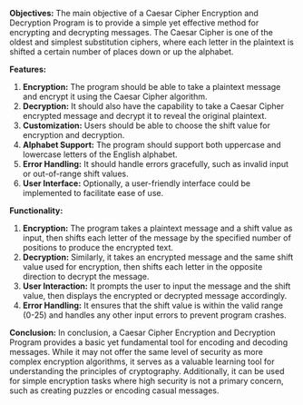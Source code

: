 **Objectives:**
The main objective of a Caesar Cipher Encryption and Decryption Program is to provide a simple yet effective method for encrypting and decrypting messages. The Caesar Cipher is one of the oldest and simplest substitution ciphers, where each letter in the plaintext is shifted a certain number of places down or up the alphabet.

**Features:**
1. **Encryption:** The program should be able to take a plaintext message and encrypt it using the Caesar Cipher algorithm.
2. **Decryption:** It should also have the capability to take a Caesar Cipher encrypted message and decrypt it to reveal the original plaintext.
3. **Customization:** Users should be able to choose the shift value for encryption and decryption.
4. **Alphabet Support:** The program should support both uppercase and lowercase letters of the English alphabet.
5. **Error Handling:** It should handle errors gracefully, such as invalid input or out-of-range shift values.
6. **User Interface:** Optionally, a user-friendly interface could be implemented to facilitate ease of use.

**Functionality:**
1. **Encryption:** The program takes a plaintext message and a shift value as input, then shifts each letter of the message by the specified number of positions to produce the encrypted text.
2. **Decryption:** Similarly, it takes an encrypted message and the same shift value used for encryption, then shifts each letter in the opposite direction to decrypt the message.
3. **User Interaction:** It prompts the user to input the message and the shift value, then displays the encrypted or decrypted message accordingly.
4. **Error Handling:** It ensures that the shift value is within the valid range (0-25) and handles any other input errors to prevent program crashes.

**Conclusion:**
In conclusion, a Caesar Cipher Encryption and Decryption Program provides a basic yet fundamental tool for encoding and decoding messages. While it may not offer the same level of security as more complex encryption algorithms, it serves as a valuable learning tool for understanding the principles of cryptography. Additionally, it can be used for simple encryption tasks where high security is not a primary concern, such as creating puzzles or encoding casual messages.
